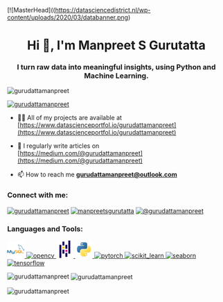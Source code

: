 [![MasterHead]((https://datasciencedistrict.nl/wp-content/uploads/2020/03/databanner.png)
<h1 align="center">Hi 👋, I'm Manpreet S Gurutatta</h1>
<h3 align="center">I turn raw data into meaningful insights, using Python and Machine Learning.</h3>

<p align="left"> <img src="https://komarev.com/ghpvc/?username=gurudattamanpreet&label=Profile%20views&color=0e75b6&style=flat" alt="gurudattamanpreet" /> </p>

<p align="left"> <a href="https://github.com/ryo-ma/github-profile-trophy"><img src="https://github-profile-trophy.vercel.app/?username=gurudattamanpreet" alt="gurudattamanpreet" /></a> </p>

- 👨‍💻 All of my projects are available at [https://www.datascienceportfol.io/gurudattamanpreet](https://www.datascienceportfol.io/gurudattamanpreet)

- 📝 I regularly write articles on [https://medium.com/@gurudattamanpreet](https://medium.com/@gurudattamanpreet)

- 📫 How to reach me **gurudattamanpreet@outlook.com**

<h3 align="left">Connect with me:</h3>
<p align="left">
<a href="https://linkedin.com/in/gurudattamanpreet" target="blank"><img align="center" src="https://raw.githubusercontent.com/rahuldkjain/github-profile-readme-generator/master/src/images/icons/Social/linked-in-alt.svg" alt="gurudattamanpreet" height="30" width="40" /></a>
<a href="https://kaggle.com/manpreetsgurutatta" target="blank"><img align="center" src="https://raw.githubusercontent.com/rahuldkjain/github-profile-readme-generator/master/src/images/icons/Social/kaggle.svg" alt="manpreetsgurutatta" height="30" width="40" /></a>
<a href="https://medium.com/@gurudattamanpreet" target="blank"><img align="center" src="https://raw.githubusercontent.com/rahuldkjain/github-profile-readme-generator/master/src/images/icons/Social/medium.svg" alt="@gurudattamanpreet" height="30" width="40" /></a>
</p>

<h3 align="left">Languages and Tools:</h3>
<p align="left"> <a href="https://www.mysql.com/" target="_blank" rel="noreferrer"> <img src="https://raw.githubusercontent.com/devicons/devicon/master/icons/mysql/mysql-original-wordmark.svg" alt="mysql" width="40" height="40"/> </a> <a href="https://opencv.org/" target="_blank" rel="noreferrer"> <img src="https://www.vectorlogo.zone/logos/opencv/opencv-icon.svg" alt="opencv" width="40" height="40"/> </a> <a href="https://pandas.pydata.org/" target="_blank" rel="noreferrer"> <img src="https://raw.githubusercontent.com/devicons/devicon/2ae2a900d2f041da66e950e4d48052658d850630/icons/pandas/pandas-original.svg" alt="pandas" width="40" height="40"/> </a> <a href="https://www.python.org" target="_blank" rel="noreferrer"> <img src="https://raw.githubusercontent.com/devicons/devicon/master/icons/python/python-original.svg" alt="python" width="40" height="40"/> </a> <a href="https://pytorch.org/" target="_blank" rel="noreferrer"> <img src="https://www.vectorlogo.zone/logos/pytorch/pytorch-icon.svg" alt="pytorch" width="40" height="40"/> </a> <a href="https://scikit-learn.org/" target="_blank" rel="noreferrer"> <img src="https://upload.wikimedia.org/wikipedia/commons/0/05/Scikit_learn_logo_small.svg" alt="scikit_learn" width="40" height="40"/> </a> <a href="https://seaborn.pydata.org/" target="_blank" rel="noreferrer"> <img src="https://seaborn.pydata.org/_images/logo-mark-lightbg.svg" alt="seaborn" width="40" height="40"/> </a> <a href="https://www.tensorflow.org" target="_blank" rel="noreferrer"> <img src="https://www.vectorlogo.zone/logos/tensorflow/tensorflow-icon.svg" alt="tensorflow" width="40" height="40"/> </a> </p>

<p><img align="left" src="https://github-readme-stats.vercel.app/api/top-langs?username=gurudattamanpreet&show_icons=true&locale=en&layout=compact" alt="gurudattamanpreet" /></p>

<p>&nbsp;<img align="center" src="https://github-readme-stats.vercel.app/api?username=gurudattamanpreet&show_icons=true&locale=en" alt="gurudattamanpreet" /></p>

<p><img align="center" src="https://github-readme-streak-stats.herokuapp.com/?user=gurudattamanpreet&" alt="gurudattamanpreet" /></p>
